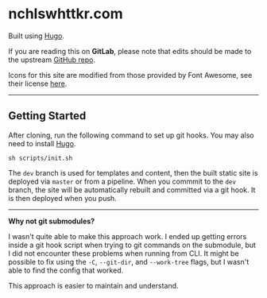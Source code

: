# nchlswhttkr.com

Built using [Hugo](https://gohugo.io).

If you are reading this on **GitLab**, please note that edits should be made to the upstream [GitHub repo](https://github.com/nchlswhttkr.github.io).

Icons for this site are modified from those provided by Font Awesome, see their license [here](https://fontawesome.com/license/free).

---

## Getting Started

After cloning, run the following command to set up git hooks. You may also need to install [Hugo](https://gohugo.io/install).

```
sh scripts/init.sh
```

The `dev` branch is used for templates and content, then the built static site is deployed via `master` or from a pipeline. When you commmit to the `dev` branch, the site will be automatically rebuilt and committed via a git hook. It is then deployed when you push.

---

**Why not git submodules?**

I wasn't quite able to make this approach work. I ended up getting errors inside a git hook script when trying to git commands on the submodule, but I did not encounter these problems when running from CLI. It might be possible to fix using the `-C`, `--git-dir`, and `--work-tree` flags, but I wasn't able to find the config that worked.

This approach is easier to maintain and understand.
